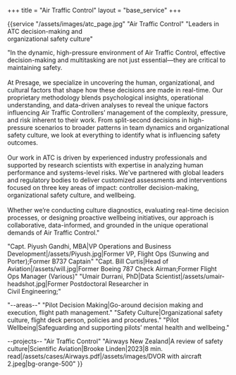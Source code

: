 +++
title = "Air Traffic Control"
layout = "base_service"
+++

{{service 
"/assets/images/atc_page.jpg"
"Air Traffic Control" 
"Leaders in ATC decision-making and <br> organizational safety culture"

"In the dynamic, high-pressure environment of Air Traffic Control, effective decision-making and multitasking are not just essential—they are critical to maintaining safety.
<br>
<br>
At Presage, we specialize in uncovering the human, organizational, and cultural factors that shape how these decisions are made in real-time. Our proprietary methodology blends psychological insights,  operational understanding, and data-driven analyses to reveal the unique factors influencing Air Traffic Controllers’ management of the complexity, pressure, and risk inherent to their work. From split-second decisions in high-pressure scenarios to broader patterns in team dynamics and organizational safety culture, we look at everything to identify what is influencing safety outcomes.
<br>
<br>
Our work in ATC is driven by experienced industry professionals and supported by research scientists with expertise in analyzing human performance and systems-level risks. We've partnered with global leaders and regulatory bodies to deliver customized assessments and interventions focused on three key areas of impact: controller decision-making, organizational safety culture, and wellbeing.
<br>
<br>
Whether we’re conducting culture diagnostics, evaluating real-time decision processes, or designing proactive wellbeing initiatives, our approach is collaborative, data-informed, and grounded in the unique operational demands of Air Traffic Control."

"Capt. Piyush Gandhi, MBA|VP Operations and Business Development|/assets/Piyush.jpg|Former VP, Flight Ops (Sunwing and Porter);Former B737 Captain"
"Capt. Bill Curtis|Head of Aviation|/assets/will.jpg|Former Boeing 787 Check Airman;Former Flight Ops Manager (Various)"
"Umair Durrani, PhD|Data Scientist|/assets/umair-headshot.jpg|Former Postdoctoral Researcher in <br> Civil Engineering;"

"--areas--"
"Pilot Decision Making|Go-around decision making and execution, flight path management."
"Safety Culture|Organizational safety culture, flight deck person, policies and procedures."
"Pilot Wellbeing|Safeguarding and supporting pilots’ mental health and wellbeing."

--projects--
"Air Traffic Control"
"Airways New Zealand|A review of safety culture|Scientific Aviation|Brooke Linden|2023|8 min. read|/assets/cases/Airways.pdf|/assets/images/DVOR with aircraft 2.jpeg|bg-orange-500"
}}
